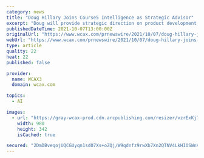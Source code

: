 ```yaml
---
category: news
title: "Doug Hillary Joins Course5 Intelligence as Strategic Advisor"
excerpt: "Doug will provide strategic direction on product development, customer acquisition, and growth, with a focus on the technology sector"
publishedDateTime: 2021-10-07T13:00:00Z
originalUrl: "https://www.wcax.com/prnewswire/2021/10/07/doug-hillary-joins-course5-intelligence-strategic-advisor/"
webUrl: "https://www.wcax.com/prnewswire/2021/10/07/doug-hillary-joins-course5-intelligence-strategic-advisor/"
type: article
quality: 22
heat: 22
published: false

provider:
  name: WCAX3
  domain: wcax.com

topics:
  - AI

images:
  - url: "https://gray-wcax-prod.cdn.arcpublishing.com/resizer/vzrExKj7wSi8PCoywdC8CKO0eTU=/980x0/smart/filters:quality(85)/cloudfront-us-east-1.images.arcpublishing.com/gray/6NMSEPWZXOU4WPRMSBYWJTYFCU.jpg"
    width: 980
    height: 342
    isCached: true

secured: "2DmDBveqojUQCGUyqn1sdO7Xs+oZQj/W9qdnfz9rwXb7Xn2QTNV4LkHIOSWnVghs+Mz+W1oXoJGQ8+QPkQsruUNkqe77m/svot/D2VV455jHFsnWIPExpMv64t5xiANfLBB2yRGD0xM7I+AJgvXKuzdEpCOvCjafXLbFVZMC3NkH3j1BGkBG2cTbbn1J44UgYe8Ayy1d10g3hvjIJcSheJ8PLJb2xJqDcvxcac7yyk6vvzr7v9QKzYISMNc9Wc7+eNS452Wvvn0EetnsfllVmrMGylBUTRWPPfrzFrT5Max8SAdFk/v96TTlt6TGnNSzSUq8srp8o3CaJiXLbPfl1YD35M77o0W/QjeizlfZh94=;oBLnAuj+XFERKvX2p3eZHQ=="
---
```


